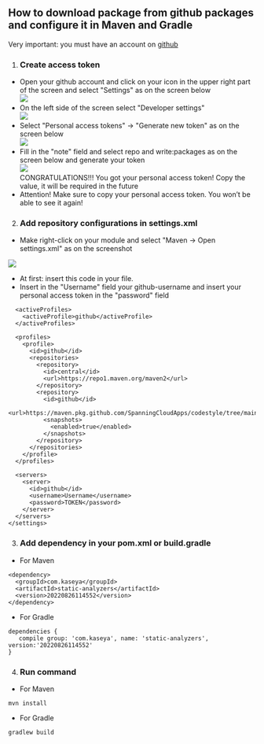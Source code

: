 ## How to download package from github packages and configure it in Maven and Gradle

Very important: you must have an account on [github](https://github.com/)

1. ### Create access token
* Open your github account and click on your icon in the upper right part of the screen and select "Settings" as on the screen below  
![](doc/images/account-settings.png)  
* On the left side of the screen select "Developer settings"  
![](doc/images/developer-settings.png)  
* Select "Personal access tokens" -> "Generate new token" as on the screen below  
![](doc/images/generate-token.png)  
* Fill in the "note" field and select repo and write:packages as on the screen below and generate your token  
![](doc/images/open-settings.png)  
CONGRATULATIONS!!! You got your personal access token! Copy the value, it will be required in the future  
* Attention! Make sure to copy your personal access token. You won’t be able to see it again!

2. ### Add repository configurations in settings.xml 
* Make right-click on your module and select "Maven -> Open settings.xml" as on the screenshot  
 
![](doc/images/open-settings.png)
* At first: insert this code in your file.  
* Insert in the "Username" field your github-username and insert your personal access token in the "password" field
  
```
  <activeProfiles>
    <activeProfile>github</activeProfile>
  </activeProfiles>

  <profiles>
    <profile>
      <id>github</id>
      <repositories>
        <repository>
          <id>central</id>
          <url>https://repo1.maven.org/maven2</url>
        </repository>
        <repository>
          <id>github</id>
          <url>https://maven.pkg.github.com/SpanningCloudApps/codestyle/tree/main/java</url>
          <snapshots>
            <enabled>true</enabled>
          </snapshots>
        </repository>
      </repositories>
    </profile>
  </profiles>

  <servers>
    <server>
      <id>github</id>
      <username>Username</username>
      <password>TOKEN</password>
    </server>
  </servers>
</settings>
```

3. ### Add dependency in your pom.xml or build.gradle

* For Maven
```
<dependency>
  <groupId>com.kaseya</groupId>
  <artifactId>static-analyzers</artifactId>
  <version>20220826114552</version>
</dependency>
```

* For Gradle
```
dependencies {
   compile group: 'com.kaseya', name: 'static-analyzers', version:'20220826114552'
}
```
4. ### Run command 

* For Maven
```
mvn install
```

* For Gradle
```
gradlew build
```